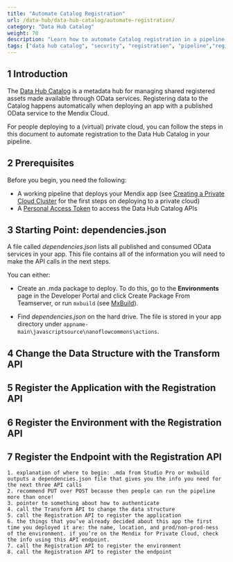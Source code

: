 ```yaml
---
title: "Automate Catalog Registration"
url: /data-hub/data-hub-catalog/automate-registration/
category: "Data Hub Catalog"
weight: 70
description: "Learn how to automate Catalog registration in a pipeline deploying to a (virtual) private Cloud."
tags: ["data hub catalog", "security", "registration", "pipeline","register services"]
---
```


## 1 Introduction

The [Data Hub Catalog](/data-hub/data-hub-catalog/) is a metadata hub for managing shared registered assets made available through OData services. Registering data to the Catalog happens automatically when deploying an app with a published OData service to the Mendix Cloud. 

For people deploying to a (virtual) private cloud, you can follow the steps in this document to automate registration to the Data Hub Catalog in your pipeline.

## 2 Prerequisites

Before you begin, you need the following:

* A working pipeline that deploys your Mendix app (see [Creating a Private Cloud Cluster](/developerportal/deploy/private-cloud-cluster/) for the first steps on deploying to a private cloud)
* A [Personal Access Token](/developerportal/community-tools/warden/) to access the Data Hub Catalog APIs

## 3 Starting Point: dependencies.json

A file called *dependencies.json* lists all published and consumed OData services in your app. This file contains all of the information you will need to make the API calls in the next steps.

You can either: 

* Create an .mda package to deploy. 
To do this, go to the **Environments** page in the Developer Portal and click Create Package From Teamserver, or run `mxbuild` (see [MxBuild](/refguide/mxbuild/)).

* Find *dependencies.json* on the hard drive.
The file is stored in your app directory under `appname-main\javascriptsource\nanoflowcommons\actions`.

## 4 Change the Data Structure with the Transform API



## 5 Register the Application with the Registration API

## 6 Register the Environment with the Registration API

## 7 Register the Endpoint with the Registration API


    1. explanation of where to begin: .mda from Studio Pro or mxbuild outputs a dependencies.json file that gives you the info you need for the next three API calls
    2. recommend PUT over POST because then people can run the pipeline more than once!
    3. pointer to something about how to authenticate
    4. call the Transform API to change the data structure
    5. call the Registration API to register the application
    6. the things that you’ve already decided about this app the first time you deployed it are: the name, location, and prod/non-prod-ness of the environment. if you’re on the Mendix for Private Cloud, check the info using this API endpoint.
    7. call the Registration API to register the environment
    8. call the Registration API to register the endpoint